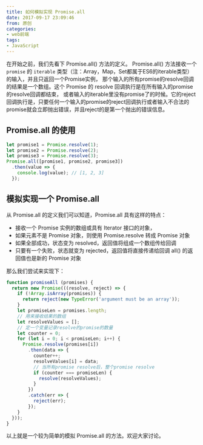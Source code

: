 ```yaml
---
title: 如何模拟实现 Promise.all
date: 2017-09-17 23:09:46
from: 原创
categories:
- web前端
tags:
- JavaScript
---
```


在开始之前，我们先看下 Promise.all() 方法的定义。
Promise.all() 方法接收一个 `promise` 的 `iterable` 类型（注：Array，Map，Set都属于ES6的iterable类型）的输入，并且只返回一个Promise实例， 
那个输入的所有promise的resolve回调的结果是一个数组。这个 Promise 的 resolve 回调执行是在所有输入的promise的resolve回调都结束，
或者输入的iterable里没有promise了的时候。它的reject回调执行是，只要任何一个输入的promise的reject回调执行或者输入不合法的promise就会立即抛出错误，并且reject的是第一个抛出的错误信息。

## Promise.all 的使用
```javascript
let promise1 = Promise.resolve(1);
let promise2 = Promise.resolve(2);
let promise3 = Promise.resolve(3);
Promise.all([promise1, promise2, promise3])
  .then(value => {
    console.log(value); // [1, 2, 3]  
  });
```

## 模拟实现一个 Promise.all

从 Promise.all 的定义我们可以知道，Promise.all 具有这样的特点：

* 接收一个 Promise 实例的数组或具有 Iterator 接口的对象，
* 如果元素不是 Promise 对象，则使用 Promise.resolve 转成 Promise 对象
* 如果全部成功，状态变为 resolved，返回值将组成一个数组传给回调
* 只要有一个失败，状态就变为 rejected，返回值将直接传递给回调 all() 的返回值也是新的 Promise 对象

那么我们尝试来实现下：

```javascript
function promiseAll (promises) {
  return new Promise(((resolve, reject) => {
    if (!Array.isArray(promises)) {
      return reject(new TypeError('argument must be an array'));
    }
    let promiseLen = promises.length;
    // 用来接收结果的数组
    let resolveValues = [];
    // 定一个变量记录resolve的promise的数量
    let counter = 0;
    for (let i = 0; i < promiseLen; i++) {
      Promise.resolve(promises[i])
        .then(data => {
          counter++;
          resolveValues[i] = data;
          // 当所有promise resolve后，整个promise resolve
          if (counter === promiseLen) {
            resolve(resolveValues);
          }
        })
        .catch(err => {
          reject(err);
        });
    }
  }));
}
```

以上就是一个较为简单的模拟 Promise.all 的方法。欢迎大家讨论。